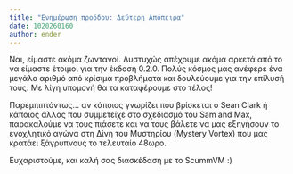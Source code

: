```yaml
---
title: "Ενημέρωση προόδου: Δεύτερη Απόπειρα"
date: 1020260160
author: ender
---
```


Ναι, είμαστε ακόμα ζωντανοί. Δυστυχώς απέχουμε ακόμα αρκετά από το να είμαστε έτοιμοι για την έκδοση 0.2.0. Πολύς κόσμος μας ανέφερε ένα μεγάλο αριθμό από κρίσιμα προβλήματα και δουλεύουμε για την επίλυσή τους. Με λίγη υπομονή θα τα καταφέρουμε στο τέλος!  
  
Παρεμπιπτόντως... αν κάποιος γνωρίζει που βρίσκεται ο Sean Clark ή κάποιος άλλος που συμμετείχε στο σχεδιασμό του Sam and Max, παρακαλούμε να τους πιάσετε και να τους βάλετε να μας εξηγήσουν το ενοχλητικό αγώνα στη Δίνη του Μυστηρίου (Mystery Vortex) που μας κρατάει ξάγρυπνους το τελευταίο 48ωρο.  
  
Ευχαριστούμε, και καλή σας διασκέδαση με το ScummVM :)
